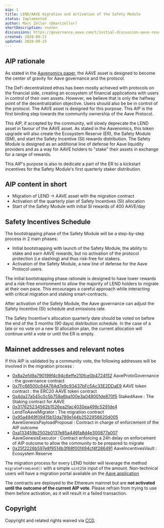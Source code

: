 ```yaml
---
aip: 1
title: LEND/AAVE migration and activation of the Safety Module
status: Implemented
author: Marc Zeller (@marczeller)
shortDescription: <none>
discussions: https://governance.aave.com/t/initial-discussion-aave-reserve-emission-for-safety-and-ecosystem-incentives/85/60
created: 2020-09-21
updated: 2020-09-25
---
```


## AIP rationale

As stated in the [Aavenomics paper](https://aave.com/Aavenomics.pdf), the AAVE asset is designed to become the center of gravity for Aave governance and the protocol.


The DeFi decentralized ethos has been mostly achieved with protocols on the financial side, creating an ecosystem of financial applications with users in control of their own assets. However, we believe that is only the halfway point of the decentralization objective. Users should also be be in control of the protocol. The AAVE asset is designed for this purpose. This AIP is the first binding step towards the community ownership of the Aave Protocol.


This AIP, if accepted by the community, will slowly deprecate the LEND asset in favour of the AAVE asset. As stated in the Aavenomics, this token upgrade will also create the Ecosystem Reserve (ER), the Safety Module (SM), and start the Safety Incentive (SI) rewards distribution. The Safety Module is designed as an additional line of defense for Aave liquidity providers and as a way for AAVE holders to "stake" their assets in exchange for a range of rewards.


This AIP's purpose is also to dedicate a part of the ER to a kickstart incentives for the Safety Module's first quarterly staker distribution.

## AIP content in short

- Migration of LEND -> AAVE asset with the migration contract
- Activation of the quarterly plan of Safety Incentives (SI) allocation
- Start of the Safety Module with initial SI rewards of 400 AAVE/day

## Safety Incentives Schedule

The bootstrapping phase of the Safety Module will be a step-by-step process in 2 main phases:
- Initial bootstrapping with launch of the Safety Module, the ability to stake and earn AAVE rewards, but no activation of the protocol protection (i.e slashing) and thus risk-free for stakers.
- Activation of the Safety Module, a new line of defense for the Aave Protocol users.

The initial bootstrapping phase rationale is designed to have lower rewards and a risk-free environment to allow the majority of LEND holders to migrate at their own pace. This encourages a careful approach while interacting with critical migration and staking smart-contracts.

After activation of the Safety Module, the Aave governance can adjust the Safety Incentive (SI) schedule and emissions rate.

The Safety Incentive's allocation quarterly date should be voted on before the end of the 3 months (90 days) distribution schedule. In the case of a late or no vote on a new SI allocation plan, the current allocation will continue until a vote or until the ER is empty.

## Mainnet addresses and relevant notes

If this AIP is validated by a community vote, the following addresses will be involved in the migration process :

- [0x8a2efd9a790199f4c94c6effe210fce0b4724f52](https://etherscan.io/address/0x8a2efd9a790199f4c94c6effe210fce0b4724f52) AaveProtoGovernance : the governance contract
- [0x7Fc66500c84A76Ad7e9c93437bFc5Ac33E2DDaE9](https://etherscan.io/address/0x7fc66500c84a76ad7e9c93437bfc5ac33e2ddae9#code) AAVE token contract : the ERC20 AAVE token contract
- [0x4da27a545c0c5b758a6ba100e3a049001de870f5](https://etherscan.io/address/0x4da27a545c0c5b758a6ba100e3a049001de870f5) StakedAave : The Staking contract for AAVE
- [0x317625234562b1526ea2fac4030ea499c5291de4](https://etherscan.io/address/0x317625234562b1526ea2fac4030ea499c5291de4) LendToAaveMigrator : The migration contract
- [0x95a4949f09415b12da789e144b2522956620d005](https://etherscan.io/address/0x95a4949f09415b12da789e144b2522956620d005) AaveGenesisPayloadProposal : Contract in charge of enforcement of the AIP outcome
- [0xa133459b2502b0137e85a446fa8d4e300877a007](https://etherscan.io/address/0xa133459b2502b0137e85a446fa8d4e300877a007) AaveGenesisExecutor : Contract enforcing a 24h delay on enforcement of AIP outcome to allow the community to be prepared to migrate
- [0x25f2226b597e8f9514b3f68f00f494cf4f286491](https://etherscan.io/address/0x25f2226b597e8f9514b3f68f00f494cf4f286491#code) AaveIncentivesVault : Ecosystem Reserve


The migration process for every LEND holder will leverage the method `migrateFromLend()` with a simple `uint256` input of the amount. Non-technical users will have a migration portal available on the [Aave application](https://aave.com/)

The contracts are deployed to the Ethereum mainnet but are **not activated until the outcome of the current AIP vote**. Please refrain from trying to use them before activation, as it will result in a failed transaction.

## Copyright

Copyright and related rights waived via [CC0](https://creativecommons.org/publicdomain/zero/1.0/).
